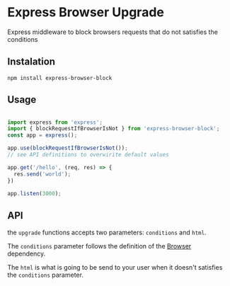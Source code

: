 # Express Browser Upgrade

Express middleware to block browsers requests that do not satisfies the conditions

## Instalation

```shell
npm install express-browser-block
```

## Usage

```js

import express from 'express';
import { blockRequestIfBrowserIsNot } from 'express-browser-block';
const app = express();

app.use(blockRequestIfBrowserIsNot());
// see API definitions to overwirite default values

app.get('/hello', (req, res) => {
  res.send('world');
})

app.listen(3000);

```

## API

the `upgrade` functions accepts two parameters: `conditions` and `html`. 

The `conditions` parameter follows the definition of the [Browser](https://github.com/lancedikson/bowser#filtering-browsers) dependency. 

The `html` is what is going to be send to your user when it doesn't satisfies the `conditions` parameter.   
